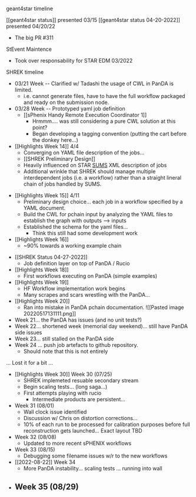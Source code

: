 geant4star timeline

[[geant4star status]] presented 03/15
[[geant4star status 04-20-2022]] presented 04/20/22
- The big PR #311


StEvent Maintence

- Took over responsability for STAR EDM 03/2022

SHREK timeline
- 03/21 Week -- Clarified w/ Tadashi the usage of CWL in PanDA is limited.  
	- i.e. cannot generate files, have to have the full workflow packaged and ready on the submission node.
- 03/28 Week -- Prototyped yaml job definition
	- [[sPhenix Handy Remote Execution Coordinator 1]]
		- Hrmmm.... was still considering a pure CWL solution at this point?
		- Began developing a tagging convention (putting the cart before the donkey here...)
- [[Highlights Week 14]] 4/4
	- Converging on YAML file description of the jobs...
	- [[SHREK Preliminary Design]]
	- Heavily influenced on STAR [SUMS](https://www.osti.gov/servlets/purl/1479267) XML description of jobs
	- Additional wrinkle that SHREK should manage multiple interdependent jobs (i.e. a workflow) rather than a straight lineral chain of jobs handled by SUMS.
* [[Highlights Week 15]] 4/11
	* Preliminary design choice... each job in a workflow specified by a YAML document.
	* Build the CWL for pchain input by analyzing the YAML files to establish the graph with outputs --> inputs
	* Established the schema for the yaml files...
		* Think this still had some development work
* [[Highlights Week 16]]
	* ~90% towards a working example chain
- [[SHREK Status 04-27-2022]]
	- Job definition layer on top of PanDA / Rucio
- [[Highlights Week 18]]
	- First workflows executing on PanDA (simple examples)
-  [[Highlights Week 19]]
	- HF Workflow implementation work begins
	- Many scrapes and scars wrestling with the PanDA...
- [[Highlights Week 20]]
	- Ran into mistake in PanDA pchain documentation.
![[Pasted image 20220517131111.png]]
- Week 21... the PanDA has issues (and no unit tests?)
- Week 22... shortened week (memorial day weekend)... still have PanDA side issues
- Week 23... still stalled on the PanDA side
- Week 24 ... push job artefacts to github repository.
	- Should note that this is not entirely

... Lost it for a bit ...

- [[Highlights Week 30]] Week 30 (07/25)
	- SHREK implemeted resuable secondary stream
	- Begin scaling tests... (long saga...)
	- First attempts playing with rucio
		- Intermediate products are persistent...
-  Week 31  (08/01)
	- Wall clock issue identified
	- Discussion w/ Chris on distortion corrections...
	- 10% of each run to be processed for calibration purposes before full reconstruction gets launched... Exact layout TBD
- Week 32 (08/08)
	- Updated to more recent sPHENIX workflows
- Week 33 (08/15)
	- Debugging some filename issues w/r to the new workflows
- [[2022-08-22]] Week 34
	- More PanDA instability... scaling tests ... running into wall
- Week 35 (08/29)
	- 
